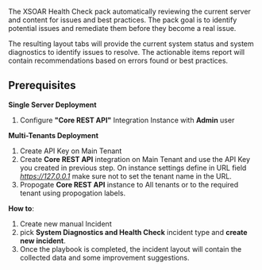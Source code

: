 The XSOAR Health Check pack automatically reviewing the current server and content for issues and best practices. 
The pack goal is to identify potential issues and remediate them before they become a real issue.

The resulting layout tabs will provide the current system status and system diagnostics to identify issues to resolve.
The actionable items report will contain recommendations based on errors found or best practices.

## Prerequisites

**Single Server Deployment**

1. Configure **"Core REST API"** Integration Instance with **Admin** user

**Multi-Tenants Deployment**

1. Create API Key on Main Tenant
2. Create **Core REST API** integration on Main Tenant and use the API Key you created in previous step.
   On instance settings define in URL field *<https://127.0.0.1>*
   make sure not to set the tenant name in the URL.
2. Propogate **Core REST API** instance to All tenants or to the required tenant using propogation labels.


**How to**:

1. Create new manual Incident
2. pick **System Diagnostics and Health Check** incident type and **create new incident**.
3. Once the playbook is completed, the incident layout will contain the collected data and some improvement suggestions.


